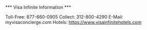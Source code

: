 *** Visa Infinite Information ***

Toll-Free: 877-660-0905
Collect: 312-800-4290
E-Mail: myvisaconcierge.com
Hotels: https://www.visainfinitehotels.com
